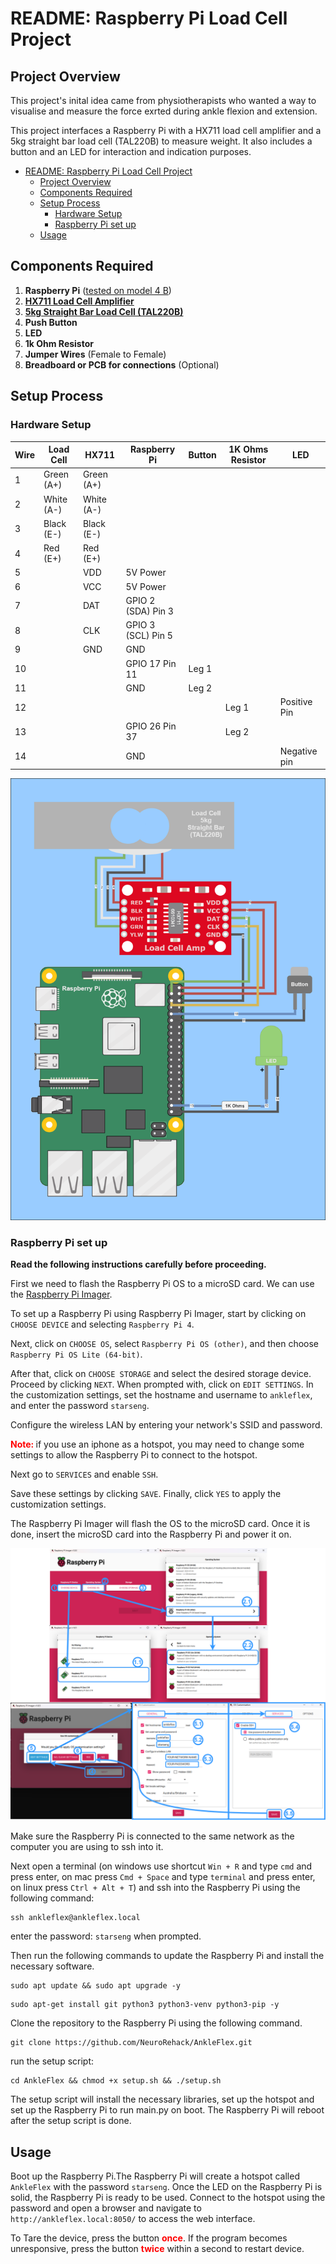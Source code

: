# README: Raspberry Pi Load Cell Project

## Project Overview
This project's inital idea came from physiotherapists who wanted a way to visualise and measure the force exrted during ankle flexion and extension.

This project interfaces a Raspberry Pi with a HX711 load cell amplifier and a 5kg straight bar load cell (TAL220B) to measure weight. It also includes a button and an LED for interaction and indication purposes.


- [README: Raspberry Pi Load Cell Project](#readme-raspberry-pi-load-cell-project)
  - [Project Overview](#project-overview)
  - [Components Required](#components-required)
  - [Setup Process](#setup-process)
    - [Hardware Setup](#hardware-setup)
    - [Raspberry Pi set up](#raspberry-pi-set-up)
  - [Usage](#usage)


## Components Required

1. **Raspberry Pi** ([tested on model 4 B](https://au.mouser.com/ProductDetail/Raspberry-Pi/SC01939?qs=T%252BzbugeAwjieYVS2HrrK%2FQ%3D%3D&src=raspberrypi))
2. [**HX711 Load Cell Amplifier**](https://www.sparkfun.com/products/13879)
3. [**5kg Straight Bar Load Cell (TAL220B)**](https://www.sparkfun.com/products/14729)
4. **Push Button**
5. **LED**
6. **1k Ohm Resistor**
7. **Jumper Wires** (Female to Female)
8. **Breadboard or PCB for connections** (Optional)


## Setup Process

### Hardware Setup

| Wire | Load Cell | HX711 | Raspberry Pi | Button | 1K Ohms Resistor | LED |
|------|-----------|-------|--------------|--------|------------------|-----|
| 1    | Green (A+) | Green (A+) |              |        |                  |     |
| 2    | White (A-) | White (A-) |              |        |                  |     |
| 3    | Black (E-) | Black (E-) |              |        |                  |     |
| 4    | Red (E+)   | Red (E+)   |              |        |                  |     |
| 5    |            | VDD   | 5V Power     |        |                  |     |
| 6    |            | VCC   | 5V Power     |        |                  |     |
| 7    |            | DAT   | GPIO 2 (SDA) Pin 3 |        |                  |     |
| 8    |            | CLK   | GPIO 3 (SCL) Pin 5 |        |                  |     |
| 9    |            | GND   | GND          |        |                  |     |
| 10   |            |       | GPIO 17 Pin 11 | Leg 1  |                  |     |
| 11   |            |       | GND          | Leg 2  |                  |     |
| 12   |            |       |              |        | Leg 1            | Positive Pin |
| 13   |            |       | GPIO 26 Pin 37 |        | Leg 2            |     |
| 14   |            |       | GND          |        |                  | Negative pin |

<!-- include Doc/wiring_diagram.png -->
  <img src="Doc/wiring_diagram.png" alt="Wiring Diagram" width="600"/>


### Raspberry Pi set up
**Read the following instructions carefully before proceeding.**

First we need to flash the Raspberry Pi OS to a microSD card. We can use the [Raspberry Pi Imager](https://www.raspberrypi.com/software/). 

To set up a Raspberry Pi using Raspberry Pi Imager, start by clicking on `CHOOSE DEVICE` and selecting `Raspberry Pi 4`. 

Next, click on `CHOOSE OS`, select `Raspberry Pi OS (other)`, and then choose `Raspberry Pi OS Lite (64-bit)`. 

After that, click on `CHOOSE STORAGE` and select the desired storage device. Proceed by clicking `NEXT`. When prompted with, click on `EDIT SETTINGS`. In the customization settings, set the hostname and username to `ankleflex`,  and enter the password `starseng`. 

Configure the wireless LAN by entering your network's SSID and password.

<strong style="color:red">Note: </strong>if you use an iphone as a hotspot, you may need to change some settings to allow the Raspberry Pi to connect to the hotspot.

Next go to `SERVICES` and enable `SSH`.

Save these settings by clicking `SAVE`. Finally, click `YES` to apply the customization settings.

The Raspberry Pi Imager will flash the OS to the microSD card. Once it is done, insert the microSD card into the Raspberry Pi and power it on.

![Raspberry Pi Settings](Doc/raspberry_pi_settings.png)

Make sure the Raspberry Pi is connected to the same network as the computer you are using to ssh into it. 

Next open a terminal (on windows use shortcut `Win + R` and type `cmd` and press enter, on mac press `Cmd + Space` and type `terminal` and press enter, on linux press `Ctrl + Alt + T`) and ssh into the Raspberry Pi using the following command: 
```shell
ssh ankleflex@ankleflex.local
```
enter the password: `starseng` when prompted.

Then run the following commands to update the Raspberry Pi and install the necessary software.
```shell
sudo apt update && sudo apt upgrade -y
```
```shell
sudo apt-get install git python3 python3-venv python3-pip -y
```

Clone the repository to the Raspberry Pi using the following command.
```shell
git clone https://github.com/NeuroRehack/AnkleFlex.git
```
run the setup script:
```shell
cd AnkleFlex && chmod +x setup.sh && ./setup.sh
```
The setup script will install the necessary libraries, set up the hotspot and set up the Raspberry Pi to run main.py on boot.
The Raspberry Pi will reboot after the setup script is done.

## Usage
Boot up the Raspberry Pi.The Raspberry Pi will create a hotspot called `AnkleFlex` with the password `starseng`.
Once the LED on the Raspberry Pi is solid, the Raspberry Pi is ready to be used.
Connect to the hotspot using the password and open a browser and navigate to `http://ankleflex.local:8050/` to access the web interface.

To Tare the device, press the button <strong style="color:red">once</strong>. 
If the program becomes unresponsive, press the button <strong style="color:red">twice</strong> within a second to restart device.